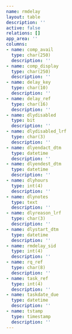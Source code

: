 ```yaml
---
name: rmdelay
layout: table
description: ''
active: false
relations: []
app_area: ''
columns:
- name: comp_avail
  type: char(250)
  description: ''
- name: comp_display
  type: char(250)
  description: ''
- name: delay_key
  type: char(10)
  description: ''
- name: delay_ref
  type: char(16)
  description: ''
- name: dlydisabled
  type: bit
  description: ''
- name: dlydisabled_lrf
  type: char(3)
  description: ''
- name: dlyendact_dtm
  type: datetime
  description: ''
- name: dlyendest_dtm
  type: datetime
  description: ''
- name: dlyhours
  type: int(4)
  description: ''
- name: dlynotes
  type: text
  description: ''
- name: dlyreason_lrf
  type: char(3)
  description: ''
- name: dlystart_dtm
  type: datetime
  description: ''
- name: rmdelay_sid
  type: int(4)
  description: ''
- name: rq_ref
  type: char(8)
  description: ''
- name: task_ref
  type: int(4)
  description: ''
- name: taskdate_due
  type: datetime
  description: ''
- name: tstamp
  type: timestamp
  description: ''
---
```


